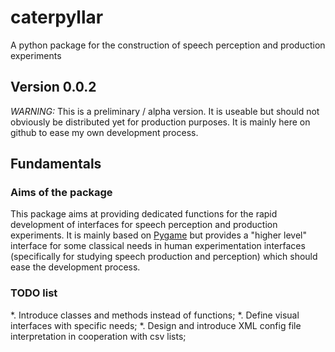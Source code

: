 # caterpyllar
A python package for the construction of speech perception and production
experiments

## Version 0.0.2

_WARNING:_ This is a preliminary / alpha version. It is useable but should not
obviously be distributed yet for production purposes. It is mainly here on
github to ease my own development process.

## Fundamentals

### Aims of the package

This package aims at providing dedicated functions for the rapid development of
interfaces for speech perception and production experiments. It is mainly based
on [Pygame](http://www.pygame.org) but provides a "higher level" interface for
some classical needs in human experimentation interfaces (specifically for
studying speech production and perception) which should ease the development
process.


### TODO list

*. Introduce classes and methods instead of functions;
*. Define visual interfaces with specific needs;
*. Design and introduce XML config file interpretation in cooperation with csv
   lists;


